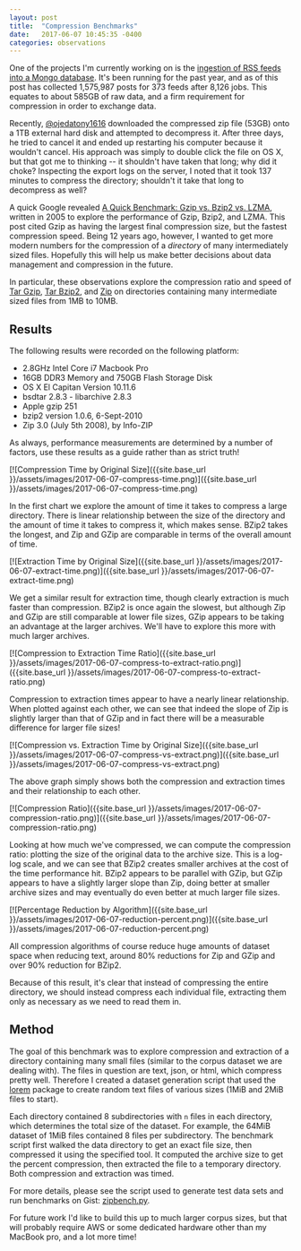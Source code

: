 ```yaml
---
layout: post
title:  "Compression Benchmarks"
date:   2017-06-07 10:45:35 -0400
categories: observations
---
```


One of the projects I'm currently working on is the [ingestion of RSS feeds into a Mongo database](http://baleen.districtdatalabs.com/). It's been running for the past year, and as of this post has collected 1,575,987 posts for 373 feeds after 8,126 jobs. This equates to about 585GB of raw data, and a firm requirement for compression in order to exchange data.

Recently, [@ojedatony1616](https://github.com/ojedatony1616) downloaded the compressed zip file (53GB) onto a 1TB external hard disk and attempted to decompress it. After three days, he tried to cancel it and ended up restarting his computer because it wouldn't cancel. His approach was simply to double click the file on OS X, but that got me to thinking -- it shouldn't have taken that long; why did it choke? Inspecting the export logs on the server, I noted that it took 137 minutes to compress the directory; shouldn't it take that long to decompress as well?

A quick Google revealed [A Quick Benchmark: Gzip vs. Bzip2 vs. LZMA](https://tukaani.org/lzma/benchmarks.html), written in 2005 to explore the performance of Gzip, Bzip2, and LZMA. This post cited Gzip as having the largest final compression size, but the fastest compression speed. Being 12 years ago, however, I wanted to get more modern numbers for the compression of a _directory_ of many intermediately sized files. Hopefully this will help us make better decisions about data management and compression in the future.

In particular, these observations explore the compression ratio and speed of [Tar Gzip](https://en.wikipedia.org/wiki/Gzip), [Tar Bzip2](https://en.wikipedia.org/wiki/Bzip2), and [Zip](https://en.wikipedia.org/wiki/Zip_(file_format)) on directories containing many intermediate sized files from 1MB to 10MB.

## Results

The following results were recorded on the following platform:

- 2.8GHz Intel Core i7 Macbook Pro
- 16GB DDR3 Memory and 750GB Flash Storage Disk
- OS X El Capitan Version 10.11.6
- bsdtar 2.8.3 - libarchive 2.8.3
- Apple gzip 251
- bzip2 version 1.0.6, 6-Sept-2010
- Zip 3.0 (July 5th 2008), by Info-ZIP

As always, performance measurements are determined by a number of factors, use these results as a guide rather than as strict truth!

[![Compression Time by Original Size]({{site.base_url }}/assets/images/2017-06-07-compress-time.png)]({{site.base_url }}/assets/images/2017-06-07-compress-time.png)

In the first chart we explore the amount of time it takes to compress a large directory. There is linear relationship between the size of the directory and the amount of time it takes to compress it, which makes sense. BZip2 takes the longest, and Zip and GZip are comparable in terms of the overall amount of time.

[![Extraction Time by Original Size]({{site.base_url }}/assets/images/2017-06-07-extract-time.png)]({{site.base_url }}/assets/images/2017-06-07-extract-time.png)

We get a similar result for extraction time, though clearly extraction is much faster than compression. BZip2 is once again the slowest, but although Zip and GZip are still comparable at lower file sizes, GZip appears to be taking an advantage at the larger archives. We'll have to explore this more with much larger archives.

[![Compression to Extraction Time Ratio]({{site.base_url }}/assets/images/2017-06-07-compress-to-extract-ratio.png)]({{site.base_url }}/assets/images/2017-06-07-compress-to-extract-ratio.png)

Compression to extraction times appear to have a nearly linear relationship. When plotted against each other, we can see that indeed the slope of Zip is slightly larger than that of GZip and in fact there will be a measurable difference for larger file sizes!

[![Compression vs. Extraction Time by Original Size]({{site.base_url }}/assets/images/2017-06-07-compress-vs-extract.png)]({{site.base_url }}/assets/images/2017-06-07-compress-vs-extract.png)

The above graph simply shows both the compression and extraction times and their relationship to each other.

[![Compression Ratio]({{site.base_url }}/assets/images/2017-06-07-compression-ratio.png)]({{site.base_url }}/assets/images/2017-06-07-compression-ratio.png)

Looking at how much we've compressed, we can compute the compression ratio: plotting the size of the original data to the archive size. This is a log-log scale, and we can see that BZip2 creates smaller archives at the cost of the time performance hit. BZip2 appears to be parallel with GZip, but GZip appears to have a slightly larger slope than Zip, doing better at smaller archive sizes and may eventually do even better at much larger file sizes.

[![Percentage Reduction by Algorithm]({{site.base_url }}/assets/images/2017-06-07-reduction-percent.png)]({{site.base_url }}/assets/images/2017-06-07-reduction-percent.png)

All compression algorithms of course reduce huge amounts of dataset space when reducing text, around 80% reductions for Zip and GZip and over 90% reduction for BZip2.

Because of this result, it's clear that instead of compressing the entire directory, we should instead compress each individual file, extracting them only as necessary as we need to read them in. 

## Method

The goal of this benchmark was to explore compression and extraction of a directory containing many small files (similar to the corpus dataset we are dealing with). The files in question are text, json, or html, which compress pretty well. Therefore I created a dataset generation script that used the [lorem](https://pypi.python.org/pypi/lorem) package to create random text files of various sizes (1MiB and 2MiB files to start).

Each directory contained 8 subdirectories with `n` files in each directory, which determines the total size of the dataset. For example, the 64MiB dataset of 1MiB files contained 8 files per subdirectory. The benchmark script first walked the data directory to get an exact file size, then compressed it using the specified tool. It computed the archive size to get the percent compression, then extracted the file to a temporary directory. Both compression and extraction was timed.  

For more details, please see the script used to generate test data sets and run benchmarks on Gist: [zipbench.py](https://gist.github.com/bbengfort/9ca2821d66e2a0f1316f3986fbcef8e5).

For future work I'd like to build this up to much larger corpus sizes, but that will probably require AWS or some dedicated hardware other than my MacBook pro, and a lot more time!
